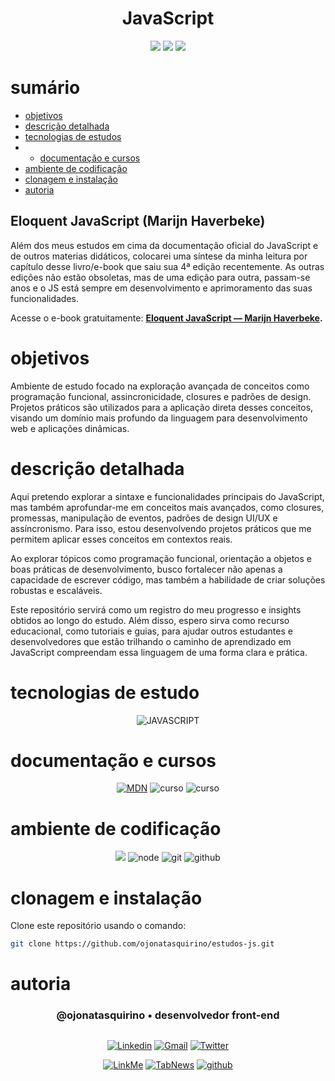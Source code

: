 <h1 align="center"> JavaScript </h1>

[comment]: <> (Adicione o seu usuário  e o nome do repositório)

<p align="center">
  <image
  src="https://img.shields.io/github/languages/count/ojonatasquirino/estudos-js"
  />
  <image
  src="https://img.shields.io/github/languages/top/ojonatasquirino/estudos-js"
  />
  <image
  src="https://img.shields.io/github/last-commit/ojonatasquirino/estudos-js"
  />

</p>

# sumário

- [objetivos](#id01)
- [descrição detalhada](#id01.01)
- [tecnologias de estudos](#id04)
- - [documentação e cursos](#id04.01)
- [ambiente de codificação](#id05)
- [clonagem e instalação](#id06)
- [autoria](#id07)

## Eloquent JavaScript (Marijn Haverbeke)

Além dos meus estudos em cima da documentação oficial do JavaScript e de outros materias didáticos, colocarei uma síntese da minha leitura por capítulo desse livro/e-book que saiu sua 4ª edição recentemente. As outras edições não estão obsoletas, mas de uma edição para outra, passam-se anos e o JS está sempre em desenvolvimento e aprimoramento das suas funcionalidades.

Acesse o e-book gratuitamente: **<a href='https://eloquentjavascript.net/'>Eloquent JavaScript — Marijn Haverbeke</a>.**

# objetivos <a name="id01"></a>

Ambiente de estudo focado na exploração avançada de conceitos como programação funcional, assincronicidade, closures e padrões de design. Projetos práticos são utilizados para a aplicação direta desses conceitos, visando um domínio mais profundo da linguagem para desenvolvimento web e aplicações dinâmicas.


# descrição detalhada <a name="id01.01"></a>


Aqui pretendo explorar a sintaxe e funcionalidades principais do JavaScript, mas também aprofundar-me em conceitos mais avançados, como closures, promessas, manipulação de eventos, padrões de design UI/UX e assíncronismo. Para isso, estou desenvolvendo projetos práticos que me permitem aplicar esses conceitos em contextos reais.

Ao explorar tópicos como programação funcional, orientação a objetos e boas práticas de desenvolvimento, busco fortalecer não apenas a capacidade de escrever código, mas também a habilidade de criar soluções robustas e escaláveis.

Este repositório servirá como um registro do meu progresso e insights obtidos ao longo do estudo. Além disso, espero sirva como recurso educacional, como tutoriais e guias, para ajudar outros estudantes e desenvolvedores que estão trilhando o caminho de aprendizado em JavaScript compreendam essa linguagem de uma forma clara e prática.


# tecnologias de estudo <a name="id04"></a>

<div  align='center'> 


![JAVASCRIPT](https://img.shields.io/badge/JavaScript-0D1117?style=for-the-badge&logo=javascript&logoColor=yellow)
 
[comment]: <> (link para adicionar badges: https://dev.to/envoy_/150-badges-for-github-pnk)

</div>

# documentação e cursos <a name="id04.01"></a>

<div  align='center'> 

 [![MDN](https://img.shields.io/badge/MDN_Web_Docs-0D1117?style=for-the-badge&logo=mdnwebdocs&logoColor=fff)](https://developer.mozilla.org/pt-BR/docs/Web/JavaScript)
![curso](https://img.shields.io/badge/origamid-0D1117?style=for-the-badge&logo=Databricks&logoColor=fff)
![curso](https://img.shields.io/badge/eloquent_javascript-0D1117?style=for-the-badge&logo=Databricks&logoColor=fff)
</div>

# ambiente de codificação <a name="id05"></a>

<div  align='center'> 

![](https://img.shields.io/badge/VSCode-0D1117?style=for-the-badge&logo=visual%20studio%20code&logoColor=blue)
![node](https://img.shields.io/badge/Nodejs-0D1117?style=for-the-badge&logo=node.js&logoColor=green)
![git](https://img.shields.io/badge/GIT-0D1117?style=for-the-badge&logo=git&logoColor=red)
![github](https://img.shields.io/badge/Github-0D1117?style=for-the-badge&logo=github&logoColor=fff)
</div>


# clonagem e instalação <a name="id06"></a>

Clone este repositório usando o comando:

```bash
git clone https://github.com/ojonatasquirino/estudos-js.git
```

[comment]: <> (Adicione o link da implatação, se houver)

# autoria <a name="id07"></a>

[comment]: <> (Adicione seu nome e função)

<h3 align='center'> @ojonatasquirino • desenvolvedor front-end
 </h3>

##

[comment]: <> (Adicione as suas redes sociais e profissionais)

<div align='center'>

[![Linkedin](https://img.shields.io/badge/LinkedIn-0D1117?style=for-the-badge&logo=linkedin&logoColor=blue)](https://www.linkedin.com/in/jonatasquirino/)
<a href = "mailto:quirinoj02@gmail.com">
![Gmail](https://img.shields.io/badge/Gmail-0D1117?style=for-the-badge&logo=gmail&logoColor=red)</a>
[![Twitter](https://img.shields.io/badge/Twitter-0D1117?style=for-the-badge&logo=x&logoColor=fff)](https://twitter.com/ojonatasquirino)

[![LinkMe](https://img.shields.io/badge/linkMe-0D1117?style=for-the-badge&logo=upcloud&logoColor=fff)](https://bit.ly/linkquirino)
[![TabNews](https://img.shields.io/badge/tabnews-0D1117?style=for-the-badge&logo=Databricks&logoColor=fff)](https://www.tabnews.com.br/ojonatasquirino)
[![github](https://img.shields.io/badge/Github-0D1117?style=for-the-badge&logo=github&logoColor=fff)](https://www.github.com/ojonatasquirino)
</div>


